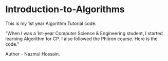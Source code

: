 # Introduction-to-Algorithms

This is my 1st year Algorithm Tutorial code.

“When I was a 1st-year Computer Science & Engineering student, I started learning Algorithm for CP. I also followed the Phitron course. Here is the code.”


Author - Nazmul Hossain.
